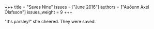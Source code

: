 +++
title = "Saves Nine"
issues = ["June 2016"]
authors = ["Auðunn Axel Ólafsson"]
issues_weight = 9
+++

"It's parsley!" she cheered. They were saved.
